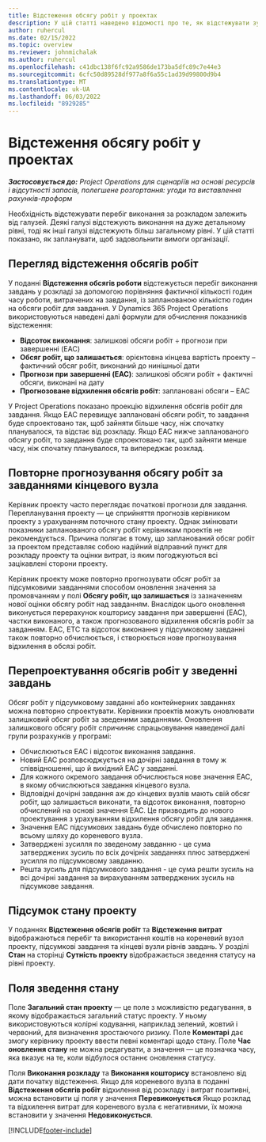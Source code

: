 ```yaml
---
title: Відстеження обсягу робіт у проектах
description: У цій статті наведено відомості про те, як відстежувати зусилля проекту та хід роботи.
author: ruhercul
ms.date: 02/15/2022
ms.topic: overview
ms.reviewer: johnmichalak
ms.author: ruhercul
ms.openlocfilehash: c41dbc138f6fc92a9586de173ba5dfc89c7e44e3
ms.sourcegitcommit: 6cfc50d89528df977a8f6a55c1ad39d99800d9b4
ms.translationtype: MT
ms.contentlocale: uk-UA
ms.lasthandoff: 06/03/2022
ms.locfileid: "8929285"
---
```

# <a name="project-effort-tracking"></a>Відстеження обсягу робіт у проектах

_**Застосовується до:** Project Operations для сценаріїв на основі ресурсів і відсутності запасів, полегшене розгортання: угоди та виставлення рахунків-проформ_

Необхідність відстежувати перебіг виконання за розкладом залежить від галузей. Деякі галузі відстежують виконання на дуже детальному рівні, тоді як інші галузі відстежують більш загальному рівні. У цій статті показано, як запланувати, щоб задовольнити вимоги організації.

## <a name="effort-tracking-view"></a>Перегляд відстеження обсягів робіт

У поданні **Відстеження обсягів роботи** відстежується перебіг виконання завдань у розкладі за допомогою порівняння фактичної кількості годин часу роботи, витрачених на завдання, із запланованою кількістю годин на обсяги робіт для завдання. У Dynamics 365 Project Operations використовуються наведені далі формули для обчислення показників відстеження:

- **Відсоток виконання**: залишкові обсяги робіт ÷ прогнози при завершенні (EAC) 
- **Обсяг робіт, що залишається**: орієнтовна кінцева вартість проекту – фактичний обсяг робіт, виконаний до нинішньої дати 
- **Прогнози при завершенні (EAC)**: залишкові обсяги робіт + фактичні обсяги, виконані на дату 
- **Прогнозоване відхилення обсягів робіт**: заплановані обсяги – EAC

У Project Operations показано проекцію відхилення обсягів робіт для завдання. Якщо EAC перевищує заплановані обсяги робіт, то завдання буде спроектовано так, щоб зайняти більше часу, ніж спочатку планувалося, та відстає від розкладу. Якщо EAC нижче запланованого обсягу робіт, то завдання буде спроектовано так, щоб зайняти менше часу, ніж спочатку планувалося, та випереджає розклад.

## <a name="reprojecting-effort-on-leaf-node-tasks"></a>Повторне прогнозування обсягу робіт за завданнями кінцевого вузла

Керівник проекту часто переглядає початкові прогнози для завдання. Перепланування проекту — це сприйняття прогнозів керівником проекту з урахуванням поточного стану проекту. Однак змінювати показники запланованого обсягу робіт керівникам проектів не рекомендується. Причина полягає в тому, що запланований обсяг робіт за проектом представляє собою надійний відправний пункт для розкладу проекту та оцінки витрат, із яким погоджуються всі зацікавлені сторони проекту.

Керівник проекту може повторно прогнозувати обсяг робіт за підсумковими завданнями способом оновлення значення за промовчанням у полі **Обсягу робіт, що залишається** із зазначенням нової оцінки обсягу робіт над завданням. Внаслідок цього оновлення виконується перерахунок кошторису завдання при завершенні (EAC), частки виконаного, а також прогнозованого відхилення обсягів робіт за завданням. EAC, ETC та відсоток виконання у підсумковому завданні також повторно обчислюється, і створюється нове прогнозування відхилення в обсязі робіт.

## <a name="reprojection-of-effort-on-summary-tasks"></a>Перепроектування обсягів робіт у зведенні завдань

Обсяг робіт у підсумковому завданні або контейнерних завданнях можна повторно спроектувати. Керівники проектів можуть оновлювати залишковий обсяг робіт за зведеними завданнями. Оновлення залишкового обсягу робіт спричиняє спрацьовування наведеної далі групи розрахунків у програмі:

- Обчислюються EAC і відсоток виконання завдання.
- Новий EAC розповсюджується на дочірні завдання в тому ж співвідношенні, що й вихідний EAC у завданні.
- Для кожного окремого завдання обчислюється нове значення EAC, в якому обчислюються завдання кінцевого вузла. 
- Відповідні дочірні завдання аж до кінцевих вузлів мають свій обсяг робіт, що залишається виконати, та відсоток виконання, повторно обчислений на основі значення EAC. Це призводить до нового проектування з урахуванням відхилення обсягу робіт для завдання. 
- Значення EAC підсумкових завдань буде обчислено повторно по всьому шляху до кореневого вузла.
- Затверджені зусилля по зведеному завданню - це сума затверджених зусиль по всіх дочірніх завданнях плюс затверджені зусилля по підсумковому завданню.
- Решта зусиль для підсумкового завдання - це сума решти зусиль на всі дочірні завдання за вирахуванням затверджених зусиль на підсумкове завдання.

## <a name="project-status-summary"></a>Підсумок стану проекту

У поданнях **Відстеження обсягів робіт** та **Відстеження витрат** відображаються перебіг та використання коштів на кореневий вузол проекту, підсумкові завдання та кінцеві вузли рівнів завдань. У розділі **Стан** на сторінці **Сутність проекту** відображається зведення статусу на рівні проекту.

## <a name="status-summary-fields"></a>Поля зведення стану

Поле **Загальний стан проекту** — це поле з можливістю редагування, в якому відображається загальний статус проекту. У ньому використовуються колірні кодування, наприклад зелений, жовтий і червоний, для визначення зростаючого ризику. Поле **Коментарі** дає змогу керівнику проекту ввести певні коментарі щодо стану. Поле **Час оновлення стану** не можна редагувати, а значення — це позначка часу, яка вказує на те, коли відбулося останнє оновлення статусу.

Поля **Виконання розкладу** та **Виконання кошторису** встановлено від дати початку відстеження. Якщо для кореневого вузла в поданні **Відстеження обсягів робіт** відхилення від розкладу і витрат позитивні, можна встановити ці поля у значення **Перевиконується** Якщо розклад та відхилення витрат для кореневого вузла є негативними, їх можна встановити у значення **Недовиконується**.


[!INCLUDE[footer-include](../includes/footer-banner.md)]
